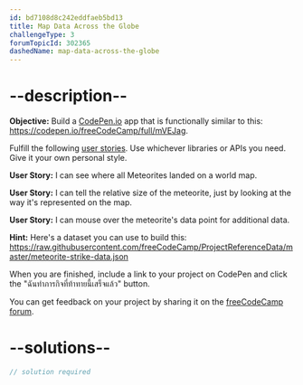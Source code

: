 ```yaml
---
id: bd7108d8c242eddfaeb5bd13
title: Map Data Across the Globe
challengeType: 3
forumTopicId: 302365
dashedName: map-data-across-the-globe
---
```


# --description--

**Objective:** Build a [CodePen.io](https://codepen.io) app that is functionally similar to this: <https://codepen.io/freeCodeCamp/full/mVEJag>.

Fulfill the following [user stories](https://en.wikipedia.org/wiki/User_story). Use whichever libraries or APIs you need. Give it your own personal style.

**User Story:** I can see where all Meteorites landed on a world map.

**User Story:** I can tell the relative size of the meteorite, just by looking at the way it's represented on the map.

**User Story:** I can mouse over the meteorite's data point for additional data.

**Hint:** Here's a dataset you can use to build this: <https://raw.githubusercontent.com/freeCodeCamp/ProjectReferenceData/master/meteorite-strike-data.json>

When you are finished, include a link to your project on CodePen and click the "ฉันทำภารกิจที่ท้าทายนี้เสร็จแล้ว" button.

You can get feedback on your project by sharing it on the [freeCodeCamp forum](https://forum.freecodecamp.org/c/project-feedback/409).

# --solutions--

```js
// solution required
```
